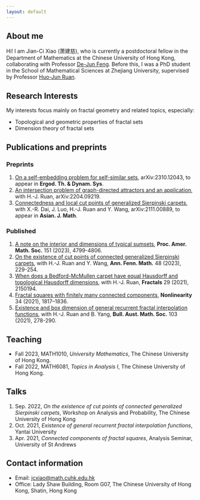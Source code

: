 ```yaml
---
layout: default
---
```


## About me

Hi! I am Jian-Ci Xiao (萧建慈), who is currently a postdoctoral fellow in the Department of Mathematics at the Chinese University of Hong Kong, collaborating with Professor [De-Jun Feng](https://www.math.cuhk.edu.hk/~djfeng/). Before this, I was a PhD student in the School of Mathematical Sciences at Zhejiang University, supervised by Professor [Huo-Jun Ruan](https://person.zju.edu.cn/0002379).

## Research Interests

My interests focus mainly on fractal geometry and related topics, especially:
- Topological and geometric properties of fractal sets
- Dimension theory of fractal sets

## Publications and preprints

### Preprints
1. [On a self-embedding problem for self-similar sets](https://arxiv.org/abs/2310.12043), arXiv:2310.12043, to appear in **Ergod. Th. & Dynam. Sys**.
2. [An intersection problem of graph-directed attractors and an application](https://arxiv.org/abs/2204.09219), with H.-J. Ruan, arXiv:2204.09219.
3. [Connectedness and local cut points of generalized Sierpinski carpets](https://arxiv.org/abs/2111.00889), with X.-R. Dai, J. Luo, H.-J. Ruan and Y. Wang, arXiv:2111.00889, to appear in **Asian. J. Math**.

### Published
1. [A note on the interior and dimensions of typical sumsets](https://doi.org/10.1090/proc/16500), **Proc. Amer. Math. Soc.** 151 (2023), 4799-4806.
2. [On the existence of cut points of connected generalized Sierpinski carpets](https://doi.org/10.54330/afm.127049), with H.-J. Ruan and Y. Wang, **Ann. Fenn. Math.** 48 (2023), 229-254.
3. [When does a Bedford-McMullen carpet have equal Hausdorff and topological Hausdorff dimensions](https://www.worldscientific.com/doi/abs/10.1142/S0218348X21501942), with H.-J. Ruan, **Fractals** 29 (2021), 2150194.
4. [Fractal squares with finitely many connected components](https://iopscience.iop.org/article/10.1088/1361-6544/abd611), **Nonlinearity** 34 (2021), 1817–1836. 
5. [Existence and box dimension of general recurrent fractal interpolation functions](https://doi.org/10.1017/S0004972720001045), with H.-J. Ruan and B. Yang, **Bull. Aust. Math. Soc.** 103 (2021), 278-290.

## Teaching

- Fall 2023, MATH1010, _University Mathematics_, The Chinese University of Hong Kong.
- Fall 2022, MATH6081, _Topics in Analysis I_, The Chinese University of Hong Kong.

## Talks

1. Sep. 2022, _On the existence of cut points of connected generalized Sierpinski carpets_, Workshop on Analysis and Probability, The Chinese University of Hong Kong
2. Oct. 2021, _Existence of general recurrent fractal interpolation functions_, Yantai University
3. Apr. 2021, _Connected components of fractal squares_, Analysis Seminar, University of St Andrews


## Contact information

- Email: jcxiao@math.cuhk.edu.hk
- Office: Lady Shaw Building, Room G07, The Chinese University of Hong Kong, Shatin, Hong Kong
